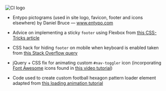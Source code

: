 ![CI logo](https://codeinstitute.s3.amazonaws.com/fullstack/ci_logo_small.png)

* Entypo pictograms (used in site logo, favicon, footer and icons elsewhere) by Daniel Bruce — www.entypo.com

* Advice on implementing a sticky `footer` using Flexbox from [this CSS-Tricks article](https://css-tricks.com/couple-takes-sticky-footer/)

* CSS hack for hiding `footer` on mobile when keyboard is enabled taken from [this Stack Overflow query](https://stackoverflow.com/questions/22627646/how-to-prevent-mobile-keyboard-from-rising-footer-over-the-text-fields)

* jQuery + CSS fix for animating custom `#nav-toggler` icon (incorporating [Font Awesome](https://fontawesome.com) icons found in [this video tutorial](https://www.youtube.com/watch?v=g7v4BB9IMRw))

* Code used to create custom football hexagon pattern loader element adapted from [this loading animation tutorial](https://codemyui.com/soccer-ball-hexagon-pattern-loader/)